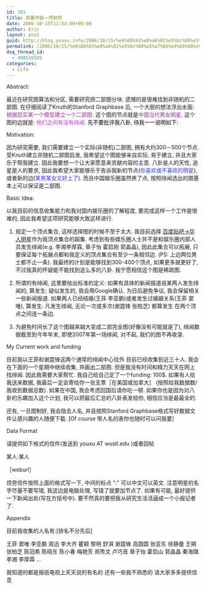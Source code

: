 ```yaml
---
id: 381
title: 我要开始一项研究
date: 2006-10-15T11:54:00+00:00
author: Eric
layout: post
guid: http://blog.youxu.info/2006/10/15/%e6%88%91%e8%a6%81%e5%bc%80%e5%a7%8b%e4%b8%80%e9%a1%b9%e7%a0%94%e7%a9%b6/
permalink: /2006/10/15/%e6%88%91%e8%a6%81%e5%bc%80%e5%a7%8b%e4%b8%80%e9%a1%b9%e7%a0%94%e7%a9%b6/
dsq_thread_id:
  - 498516505
categories:
  - Life
---
```

Abstract:
  
最近在研究图算法和分区, 需要研究把二部图分块. 遗憾的是很难找到非随机的二部图. 在仔细阅读了Knuth的Stanford Graphbase 后, 一个大胆的想法浮出水面: <span style="color: rgb(153, 51, 153);">根据现实某一个模型建立一个二部图.</span> 这个图的节点就是<span style="color: rgb(153, 51, 153);">中国当代男女明星,</span> 这个图的边就是: <span style="color: rgb(204, 51, 204);">他们之间有没有绯闻.</span> <span style="color: rgb(0, 0, 0);">先不要批评我八卦, 待我一一说明如下:</span>

Motivation:
  
因为研究需要, 我们需要建立一个实际(非随机)二部图, 拥有大约300－500个节点. 受Knuth建立非随机二部图启发, 我希望这个图能够来自实际, 易于建立, 并且大家乐于帮我建立. 因此我要想一个让大家愿意来贡献内容的主意. 八卦是人的天性, 追星是人的要求, 因此我希望大家能够乐于告诉我新的节点(<span style="color: rgb(51, 51, 255);">你喜欢或不喜欢的明星</span>), 或者新的边(<span style="color: rgb(51, 51, 255);">某男某女又好上了</span>). 而且中国娱乐圈虽然黑了点, 按照绯闻选出的图基本上可以保证是二部图.

Basic Idea:
  
以我目前的信息收集能力和我对国内娱乐圈的了解程度, 要完成这样一个工作是很难的, 因此我希望这项研究能够大致这样进行.

1. 规定一个顶点集合, 这样选择图的时候不至于太大. 我目前选择 [百度贴吧->华人明星](http://post.baidu.com/f?ct=318767104&#038;tn=bdSecondClassIndex&rs1=6&#038;lm=29&word=%BB%AA%C8%CB%C3%F7%D0%C7&#038;pn=0&rn=500)作为我顶点集合的超集. 考虑到有些娱乐圈人士并不是和娱乐圈内部人员发生绯闻(e.g. 李湘李厚霖, 章子怡 霍启刚 郭晶晶), 因此此集合可以拓展, 只要保证每个拓展点都和我定义的顶点集合有至少一条相邻边. (PS: 上边两位男士都不止一条). 我最终的计划是能够找到300-400个顶点, 如果更多就更好了, 不过我真的怀疑能不能找到这么多的八卦. 我宁愿相信这个图是稀疏图.

2. 所谓的有绯闻, 这里要给出标准的定义: 如果有具体的新闻报道说某两人发生绯闻的, 算发生; 疑似发生的, 我会用Google确认. 为日后避免争议, 我会保留相关一些新闻报道. 如果两人已经结婚(王菲 李亚鹏)或者发生过婚姻关系(王菲 窦唯), 算发生. 凡发生绯闻, 无论一次或多次(谢霆锋 张柏芝) 都算发生 在两个顶点之间连一条边.

3. 为避免时间长了这个图越来越大变成二部完全图(好像没有可能就是了), 绯闻数据截至到今年年末, 即使2007年第一场绯闻, 对不起, 我们的图不再收录.

My Current work and funding
  
目前我以王菲和谢霆锋这两个通常的绯闻中心往外 目前已经收集到近三十人. 我会在下面的一个星期中继续收集, 并画出二部图. 但是我没有时间和精力天天在网上找绯闻. 因此我需要大家帮忙. 我自己给自己定了一个funding: 100$. 如果有人给我送来数据, 我最后一定会寄给你一张支票［在美国或加拿大］ (按照给我数据数/我收到数据总数). 如果在中国, 我会考虑回国后请你吃一顿. 如果你也是因为对八卦的乐趣加入这个计划, 我可以把最后汇总的八卦表发给你, 相信应当是最最全的.

还有, 一旦图制好, 我会隐去人名, 并且按照Stanford Graphbase格式写好数据文件让感兴趣的人随便下载. [Of course 带人名的表你也随时可以问我要]

Data Format
  
请提供如下格式的信件(发送到 youxu AT wustl.edu )或者回帖
  
某人:某人
  
［weburl］

烦劳信件按照上面的格式写一下, 中间的标点 &#8220;:&#8221; 可以中文可以英文. 注意明星的名字尽量不要写错, 我这边是电脑处理, 写错了就要加节点了. 如果有可能, 最好提供一下新闻出处(写在方括号中). 要不然真的要把我从研究生活活逼成一个小报记者了.

Appendix
  
目前我收集的人名有:[排名不分先后]
  
王菲 窦唯 李亚鹏 周迅 李大齐 瞿颖 黎明 舒淇 谢霆锋 高圆圆 张亚东 徐静蕾 王朔 张柏芝 陈冠希 陈晓东 陈小春 梅艳芳 郑秀文 卢巧音 章子怡 霍启山 郭晶晶 秦海璐 李湘 李厚霖 &#8230;

我知道的都是报纸电视上天天说的有名的 还有一些我不熟悉的 请大家多多提供信息